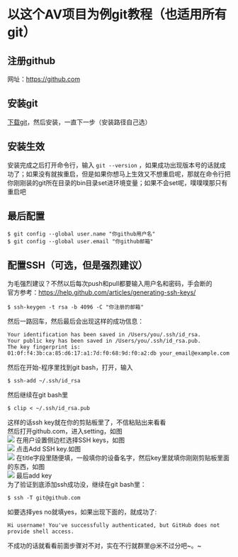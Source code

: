 # 以这个AV项目为例git教程（也适用所有git）

## 注册github
网址：https://github.com

## 安装git
[下载git](https://git-for-windows.github.io/)，然后安装，一直下一步（安装路径自己选）  

## 安装生效
安装完成之后打开命令行，输入 `git --version` ，如果成功出现版本号的话就成功了；如果没有就挨重启，但是如果你想马上生效又不想重启呢，那就在命令行把你刚刚装的git所在目录的bin目录set进环境变量；如果不会set呢，噗噗噗那只有重启吧

## 最后配置
```
$ git config --global user.name "你github用户名"
$ git config --global user.email "你github邮箱"
```

## 配置SSH（可选，但是强烈建议）
为毛强烈建议？不然以后每次push和pull都要输入用户名和密码，手会断的  
官方参考：https://help.github.com/articles/generating-ssh-keys/  
```
$ ssh-keygen -t rsa -b 4096 -C "你注册的邮箱"
```
然后一路回车，然后最后会出现这样的成功信息：
```
Your identification has been saved in /Users/you/.ssh/id_rsa.
Your public key has been saved in /Users/you/.ssh/id_rsa.pub.
The key fingerprint is:
01:0f:f4:3b:ca:85:d6:17:a1:7d:f0:68:9d:f0:a2:db your_email@example.com
```
然后在开始-程序里找到git bash，打开，输入
```
$ ssh-add ~/.ssh/id_rsa
```
然后继续在git bash里
```
$ clip < ~/.ssh/id_rsa.pub
```
这样的话ssh key就在你的剪贴板里了，不信粘贴出来看看  
然后打开github.com，进入setting，如图  
![](https://help.github.com/assets/images/help/settings/userbar-account-settings.png)
在用户设置侧边栏选择SSH keys，如图  
![](https://help.github.com/assets/images/help/settings/settings-sidebar-ssh-keys.png)
点击Add SSH key.如图  
![](https://help.github.com/assets/images/help/settings/ssh-add-ssh-key.png)
在title字段里随便填，一般填你的设备名字，然后key里就填你刚刚剪贴板里面的东西，如图  
![](https://help.github.com/assets/images/help/settings/ssh-key-paste.png)
最后add key  
为了验证到底添加ssh成功没，继续在git bash里：
```
$ ssh -T git@github.com
```
如要选择yes no就填yes，如果出现下面的，就成功了:
```
Hi username! You've successfully authenticated, but GitHub does not
provide shell access.
```
不成功的话就看看前面步骤对不对，实在不行就群里@米不过分吧~。~
